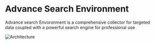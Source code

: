 # Advance Search Environment

Advance search Envoronment is a comprehensive collector for targeted data coupled with a powerful search engine for professional use


![Architecture](http://www.mederp.net/ase/ase_architecture.png)
